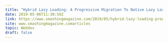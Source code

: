 ```yaml
---
title: "Hybrid Lazy Loading: A Progressive Migration To Native Lazy Loading"
date: 2019-05-06T11:30:59Z
link: https://www.smashingmagazine.com/2019/05/hybrid-lazy-loading-progressive-migration-native/?utm_medium=RSS&utm_source=news.12bit.vn
site: www.smashingmagazine.comarticles
topic: Webdev
draft: false
---
```

